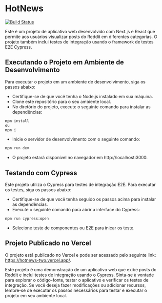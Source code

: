 # HotNews

[![Build Status](https://travis-ci.org/joemccann/dillinger.svg?branch=master)](https://travis-ci.org/joemccann/dillinger)

Este é um projeto de aplicativo web desenvolvido com Next.js e React que permite aos usuários visualizar posts do Reddit em diferentes categorias. O projeto também inclui testes de integração usando o framework de testes E2E Cypress.

## Executando o Projeto em Ambiente de Desenvolvimento

Para executar o projeto em um ambiente de desenvolvimento, siga os passos abaixo:

- Certifique-se de que você tenha o Node.js instalado em sua máquina.
- Clone este repositório para o seu ambiente local.
- No diretório do projeto, execute o seguinte comando para instalar as dependências:

```sh
npm install
ou
npm i
```

- Inicie o servidor de desenvolvimento com o seguinte comando:

```sh
npm run dev
```

- O projeto estará disponível no navegador em http://localhost:3000.

## Testando com Cypress

Este projeto utiliza o Cypress para testes de integração E2E. Para executar os testes, siga os passos abaixo:

- Certifique-se de que você tenha seguido os passos acima para instalar as dependências.
- Execute o seguinte comando para abrir a interface do Cypress:

```sh
npm run cypress:open
```

- Selecione teste de componentes ou E2E para inicar os teste.

## Projeto Publicado no Vercel

O projeto está publicado no Vercel e pode ser acessado pelo seguinte link: https://hotnews-two.vercel.app/.

Este projeto é uma demonstração de um aplicativo web que exibe posts do Reddit e inclui testes de integração usando o Cypress. Sinta-se à vontade para explorar o código-fonte, testar o aplicativo e verificar os testes de integração. Se você deseja fazer modificações ou adicionar recursos, lembre-se de executar os passos necessários para testar e executar o projeto em seu ambiente local.
